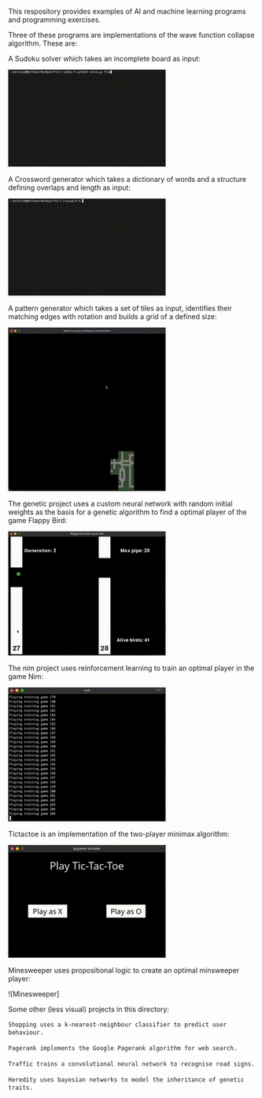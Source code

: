 This respository provides examples of AI and machine learning programs and programming exercises. 

Three of these programs are implementations of the wave function collapse algorithm. These are:

A Sudoku solver which takes an incomplete board as input: 

![Sudoku solver](https://github.com/dmosthenes/AI-programming-examples/blob/main/sudoku.gif?raw=true)

A Crossword generator which takes a dictionary of words and a structure defining overlaps and length as input:

![Crossword creator](https://github.com/dmosthenes/AI-programming-examples/blob/main/crossword.gif?raw=true)

A pattern generator which takes a set of tiles as input, identifies their matching edges with rotation and builds a grid of a defined size:

![Pattern creator](https://github.com/dmosthenes/AI-programming-examples/blob/main/pattern.gif?raw=true)

The genetic project uses a custom neural network with random initial weights as the basis for a genetic algorithm to find a optimal player of the game Flappy Bird:

![Flappy bird](https://github.com/dmosthenes/AI-programming-examples/blob/main/flappy.gif?raw=true)

The nim project uses reinforcement learning to train an optimal player in the game Nim:

![Nim](https://github.com/dmosthenes/AI-programming-examples/blob/main/nim.gif?raw=true)

Tictactoe is an implementation of the two-player minimax algorithm:

![TicTacToe](https://github.com/dmosthenes/AI-programming-examples/blob/main/tictactoe.gif?raw=true)

Minesweeper uses propositional logic to create an optimal minsweeper player:

![Minesweeper]

Some other (less visual) projects in this directory:

    Shopping uses a k-nearest-neighbour classifier to predict user behaviour.

    Pagerank implements the Google Pagerank algorithm for web search.

    Traffic trains a convolutional neural network to recognise road signs.

    Heredity uses bayesian networks to model the inheritance of genetic traits.